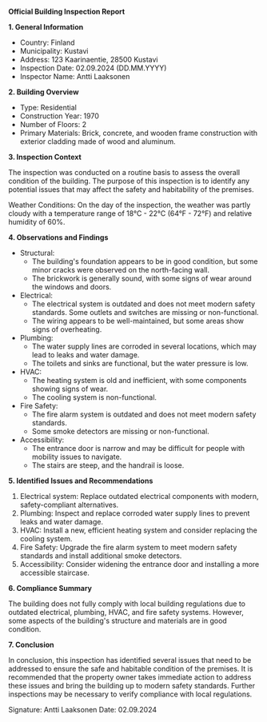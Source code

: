 **Official Building Inspection Report**

**1. General Information**

* Country: Finland
* Municipality: Kustavi
* Address: 123 Kaarinaentie, 28500 Kustavi
* Inspection Date: 02.09.2024 (DD.MM.YYYY)
* Inspector Name: Antti Laaksonen

**2. Building Overview**

* Type: Residential
* Construction Year: 1970
* Number of Floors: 2
* Primary Materials: Brick, concrete, and wooden frame construction with exterior cladding made of wood and aluminum.

**3. Inspection Context**

The inspection was conducted on a routine basis to assess the overall condition of the building. The purpose of this inspection is to identify any potential issues that may affect the safety and habitability of the premises.

Weather Conditions: On the day of the inspection, the weather was partly cloudy with a temperature range of 18°C - 22°C (64°F - 72°F) and relative humidity of 60%.

**4. Observations and Findings**

* Structural:
	+ The building's foundation appears to be in good condition, but some minor cracks were observed on the north-facing wall.
	+ The brickwork is generally sound, with some signs of wear around the windows and doors.
* Electrical:
	+ The electrical system is outdated and does not meet modern safety standards. Some outlets and switches are missing or non-functional.
	+ The wiring appears to be well-maintained, but some areas show signs of overheating.
* Plumbing:
	+ The water supply lines are corroded in several locations, which may lead to leaks and water damage.
	+ The toilets and sinks are functional, but the water pressure is low.
* HVAC:
	+ The heating system is old and inefficient, with some components showing signs of wear.
	+ The cooling system is non-functional.
* Fire Safety:
	+ The fire alarm system is outdated and does not meet modern safety standards.
	+ Some smoke detectors are missing or non-functional.
* Accessibility:
	+ The entrance door is narrow and may be difficult for people with mobility issues to navigate.
	+ The stairs are steep, and the handrail is loose.

**5. Identified Issues and Recommendations**

1. Electrical system: Replace outdated electrical components with modern, safety-compliant alternatives.
2. Plumbing: Inspect and replace corroded water supply lines to prevent leaks and water damage.
3. HVAC: Install a new, efficient heating system and consider replacing the cooling system.
4. Fire Safety: Upgrade the fire alarm system to meet modern safety standards and install additional smoke detectors.
5. Accessibility: Consider widening the entrance door and installing a more accessible staircase.

**6. Compliance Summary**

The building does not fully comply with local building regulations due to outdated electrical, plumbing, HVAC, and fire safety systems. However, some aspects of the building's structure and materials are in good condition.

**7. Conclusion**

In conclusion, this inspection has identified several issues that need to be addressed to ensure the safe and habitable condition of the premises. It is recommended that the property owner takes immediate action to address these issues and bring the building up to modern safety standards. Further inspections may be necessary to verify compliance with local regulations.

Signature: Antti Laaksonen
Date: 02.09.2024